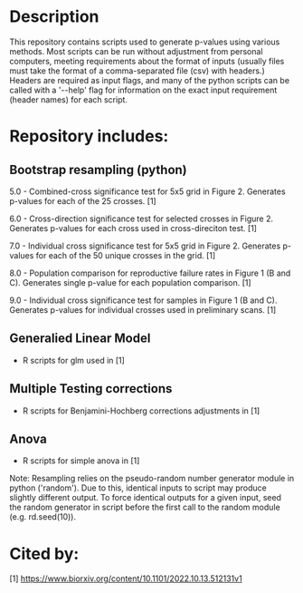 # Description

This repository contains scripts used to generate p-values using various methods. Most scripts can be run without adjustment from personal computers, meeting requirements about the format of inputs (usually files must take the format of a comma-separated file (csv) with headers.) Headers are required as input flags, and many of the python scripts can be called with a '--help' flag for information on the exact input requirement (header names) for each script. 

# Repository includes:

## Bootstrap resampling (python)
5.0 - Combined-cross significance test for 5x5 grid in Figure 2. Generates p-values for each of the 25 crosses. [1]

6.0 - Cross-direction significance test for selected crosses in Figure 2. Generates p-values for each cross used in cross-direciton test. [1]

7.0 - Individual cross significance test for 5x5 grid in Figure 2. Generates p-values for each of the 50 unique crosses in the grid. [1]

8.0 - Population comparison for reproductive failure rates in Figure 1 (B and C). Generates single p-value for each population comparison. [1]

9.0 - Individual cross significance test for samples in Figure 1 (B and C). Generates p-values for individual crosses used in preliminary scans. [1] 

## Generalied Linear Model
- R scripts for glm used in [1]

## Multiple Testing corrections
- R scripts for Benjamini-Hochberg corrections adjustments in [1]

## Anova 
- R scripts for simple anova in [1]

Note: Resampling relies on the pseudo-random number generator module in python ('random'). Due to this, identical inputs to script may produce slightly different output. To force identical outputs for a given input, seed the random generator in script before the first call to the random module (e.g. rd.seed(10)).

# Cited by: 
[1] https://www.biorxiv.org/content/10.1101/2022.10.13.512131v1
